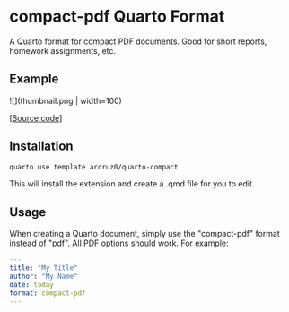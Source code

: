 # compact-pdf Quarto Format

A Quarto format for compact PDF documents. Good for short reports, homework assignments, etc.

## Example

![](thumbnail.png | width=100)

[[Source code](template.qmd)]

## Installation

```bash
quarto use template arcruz0/quarto-compact
```

This will install the extension and create a .qmd file for you to edit.

## Usage

When creating a Quarto document, simply use the "compact-pdf" format instead of "pdf". All [PDF options](https://quarto.org/docs/reference/formats/pdf.html) should work. For example:

```yaml
---
title: "My Title"
author: "My Name"
date: today
format: compact-pdf
---
```
